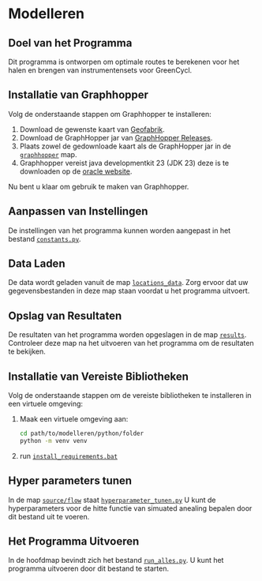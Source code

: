 # Modelleren

## Doel van het Programma
Dit programma is ontworpen om optimale routes te berekenen voor het halen en brengen van instrumentensets voor GreenCycl.

## Installatie van Graphhopper
Volg de onderstaande stappen om Graphhopper te installeren:

1. Download de gewenste kaart van [Geofabrik](https://download.geofabrik.de/europe/netherlands.html).
2. Download de GraphHopper jar van [GraphHopper Releases](https://github.com/graphhopper/graphhopper/releases/tag/9.1).
3. Plaats zowel de gedownloade kaart als de GraphHopper jar in de [`graphhopper`](python/graphhopper) map.
4. Graphhopper vereist java developmentkit 23 (JDK 23) deze is te downloaden op de [oracle website](https://www.oracle.com/java/technologies/downloads/#jdk23-windows).

Nu bent u klaar om gebruik te maken van Graphhopper.

## Aanpassen van Instellingen
De instellingen van het programma kunnen worden aangepast in het bestand [`constants.py`](python/source/constants/constants.py).

## Data Laden
De data wordt geladen vanuit de map [`locations_data`](python/locations_data). Zorg ervoor dat uw gegevensbestanden in deze map staan voordat u het programma uitvoert.

## Opslag van Resultaten
De resultaten van het programma worden opgeslagen in de map [`results`](python/results). Controleer deze map na het uitvoeren van het programma om de resultaten te bekijken.

## Installatie van Vereiste Bibliotheken
Volg de onderstaande stappen om de vereiste bibliotheken te installeren in een virtuele omgeving:

1. Maak een virtuele omgeving aan:
    ```sh
    cd path/to/modelleren/python/folder
    python -m venv venv
    ```
2. run [`install_requirements.bat`](python/install_requirements.bat)

## Hyper parameters tunen
In de map [`source/flow`](python/source/flow) staat [`hyperparameter_tunen.py`](python/source/flow/hyperparameter_tunen.py) U kunt de hyperparameters voor de hitte functie van simuated anealing bepalen door dit bestand uit te voeren.

## Het Programma Uitvoeren
In de hoofdmap bevindt zich het bestand [`run_alles.py`](python/run_alles.py). U kunt het programma uitvoeren door dit bestand te starten.
